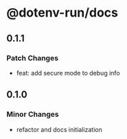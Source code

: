 # @dotenv-run/docs

## 0.1.1

### Patch Changes

- feat: add secure mode to debug info

## 0.1.0

### Minor Changes

- refactor and docs initialization
